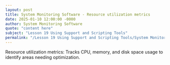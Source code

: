 ```yaml
---
layout: post
title: System Monitoring Software - Resource utilization metrics
date: 2025-01-10 12:00:00 -0000
author: System Monitoring Software
quote: "content here"
subject: "Lesson 19 Using Support and Scripting Tools"
permalink: "/Lesson 19 Using Support and Scripting Tools/System Monitoring Software/System Monitoring Software - Resource utilization metrics"
---
```


Resource utilization metrics: Tracks CPU, memory, and disk space usage to identify areas needing optimization.
